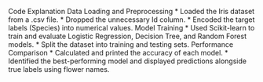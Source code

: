 Code Explanation
Data Loading and Preprocessing
    * Loaded the Iris dataset from a .csv file.
    * Dropped the unnecessary Id column.
    * Encoded the target labels (Species) into numerical values.
Model Training
    * Used Scikit-learn to train and evaluate Logistic Regression, Decision Tree, and Random Forest models.
    * Split the dataset into training and testing sets.
Performance Comparison
    * Calculated and printed the accuracy of each model.
    * Identified the best-performing model and displayed predictions alongside true labels using flower names.
